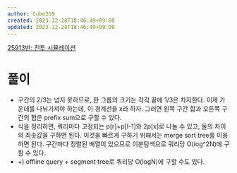 ```yaml
---
author: Cube219
created: 2023-12-28T18:46:49+09:00
updated: 2023-12-28T18:46:49+09:00
---
```


[25913번: 전투 시뮬레이션](https://www.acmicpc.net/problem/25913)

# 풀이

* 구간의 2/3는 넘지 못하므로, 한 그룹의 크기는 각각 끝에 1/3은 차지한다. 이제 가운데를 나눠가져야 하는데, 이 경계선을 x라 하자. 그러면 왼쪽 구간 합과 오른쪽 구간의 합은 prefix sum으로 구할 수 있다.
* 식을 정리하면, 쿼리마다 고정되는 p[r]+p[l-1]와 2p[x]로 나눌 수 있고, 둘의 차이의 최솟값을 구하면 된다. 이것을 빠르게 구하기 위해서는 merge sort tree를 이용하면 된다. 구간마다 정렬된 배열이 있으므로 이분탐색으로 쿼리당 O(log^2N)에 구할 수 있다.
* +) offline query + segment tree로 쿼리당 O(logN)에 구할 수도 있다.